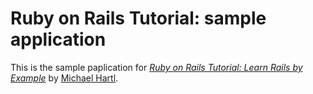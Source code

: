 # Ruby on Rails Tutorial: sample application

This is the sample paplication for 
[*Ruby on Rails Tutorial: Learn Rails by Example*](http://railstutorial.org/)
by [Michael Hartl](http://michaelhartl.com).